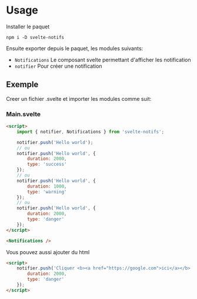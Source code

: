 # Usage

Installer le paquet

```
npm i -D svelte-notifs
```

Ensuite exporter depuis le paquet, les modules suivants:

- `Notifications` Le composant svelte permettant d'afficher les notification
- `notifier` Pour créer une notification

## Exemple

Creer un fichier .svelte et importer les modules comme suit:

### Main.svelte

```html
<script>
	import { notifier, Notifications } from 'svelte-notifs';

	notifier.push('Hello world');
	// ou
	notifier.push('Hello world', {
		duration: 2000,
		type: 'success'
	});
	// ou
	notifier.push('Hello world', {
		duration: 1000,
		type: 'warning'
	});
	// ou
	notifier.push('Hello world', {
		duration: 2000,
		type: 'danger'
	});
</script>

<Notifications />
```

Vous pouvez aussi ajouter du html

```html
<script>
	notifier.push('Cliquer <b><a href="https://google.com">ici</a></b> pour aller sur google', {
		duration: 2000,
		type: 'danger'
	});
</script>
```
